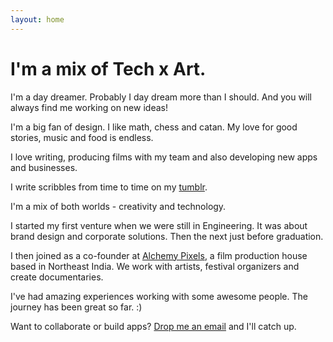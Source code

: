 ```yaml
---
layout: home
---
```

# I'm a mix of Tech x Art.

I'm a day dreamer. Probably I day dream more than I should. And you will always find me working on new ideas!

I'm a big fan of design. I like math, chess and catan. My love for good stories, music and food is endless. 

I love writing, producing films with my team and also developing new apps and businesses. 

I write scribbles from time to time on my [tumblr](http://scribblesbyavi.tumblr.com).

I'm a mix of both worlds - creativity and technology.

I started my first venture when we were still in Engineering. It was about brand design and corporate solutions. Then the next just before graduation.

I then joined as a co-founder at [Alchemy Pixels](http://alchemypixels.com), a film production house based in Northeast India. We work with artists, festival organizers and create documentaries.

I've had amazing experiences working with some awesome people. The journey has been great so far. :)

Want to collaborate or build apps? [Drop me an email](mailto:avi@alchemypixels.com) and I'll catch up.
